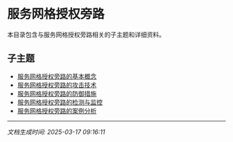 # 服务网格授权旁路

本目录包含与服务网格授权旁路相关的子主题和详细资料。

## 子主题

- [服务网格授权旁路的基本概念](service-mesh-bypass/basic-concepts.md)
- [服务网格授权旁路的攻击技术](service-mesh-bypass/attack-techniques.md)
- [服务网格授权旁路的防御措施](service-mesh-bypass/defense-measures.md)
- [服务网格授权旁路的检测与监控](service-mesh-bypass/detection-monitoring.md)
- [服务网格授权旁路的案例分析](service-mesh-bypass/case-studies.md)

---

*文档生成时间: 2025-03-17 09:16:11*
